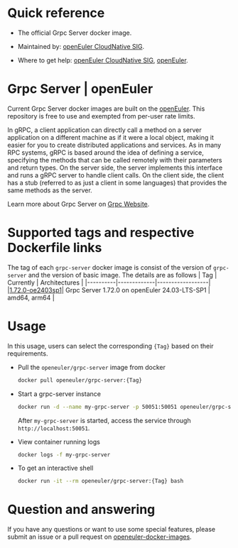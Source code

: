 # Quick reference

- The official Grpc Server docker image.

- Maintained by: [openEuler CloudNative SIG](https://gitee.com/openeuler/cloudnative).

- Where to get help: [openEuler CloudNative SIG](https://gitee.com/openeuler/cloudnative), [openEuler](https://gitee.com/openeuler/community).

# Grpc Server | openEuler
Current Grpc Server docker images are built on the [openEuler](https://repo.openeuler.org/). This repository is free to use and exempted from per-user rate limits.

In gRPC, a client application can directly call a method on a server application on a different machine as if it were a local object, making it easier for you to create distributed applications and services. 
As in many RPC systems, gRPC is based around the idea of defining a service, specifying the methods that can be called remotely with their parameters and return types. 
On the server side, the server implements this interface and runs a gRPC server to handle client calls. On the client side, the client has a stub (referred to as just a client in some languages) that provides the same methods as the server.

Learn more about Grpc Server on [Grpc Website](https://grpc.io/)⁠.

# Supported tags and respective Dockerfile links
The tag of each `grpc-server` docker image is consist of the version of `grpc-server` and the version of basic image. The details are as follows
|    Tag   |  Currently  |   Architectures  |
|----------|-------------|------------------|
|[1.72.0-oe2403sp1](https://gitee.com/openeuler/openeuler-docker-images/blob/master/Others/grpc-server/1.72.0/24.03-lts-sp1/Dockerfile)| Grpc Server 1.72.0 on openEuler 24.03-LTS-SP1 | amd64, arm64 |

# Usage
In this usage, users can select the corresponding `{Tag}` based on their requirements.

- Pull the `openeuler/grpc-server` image from docker

	```bash
	docker pull openeuler/grpc-server:{Tag}
	```

- Start a grpc-server instance

	```bash
	docker run -d --name my-grpc-server -p 50051:50051 openeuler/grpc-server:{Tag}
	```
    After `my-grpc-server` is started, access the service through `http://localhost:50051`.
    
- View container running logs

	```bash
	docker logs -f my-grpc-server
	```

- To get an interactive shell

	```bash
	docker run -it --rm openeuler/grpc-server:{Tag} bash
	```
 
# Question and answering
If you have any questions or want to use some special features, please submit an issue or a pull request on [openeuler-docker-images](https://gitee.com/openeuler/openeuler-docker-images).